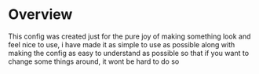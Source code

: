 # Overview
This config was created just for the pure joy of making something look and feel nice to use, i have made it as simple to use as possible along with making the config as easy to understand as possible so that if you want to change some things around, it wont be hard to do so

## 